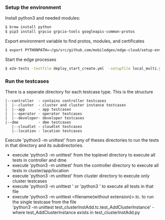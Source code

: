 ### Setup the environment
Install python3 and needed modules:
```sh
$ brew install python
$ pip3 install grpcio grpcio-tools googleapis-common-protos
```

Export environment variable to find protos, modules, and certificates
```sh
$ export PYTHONPATH=~/go/src/github.com/mobiledgex/edge-cloud/setup-env/e2e-tests/python/protos:~/go/src/github.com/mobiledgex/edge-cloud/setup-env/e2e-tests/python/modules:~/go/src/github.com/mobiledgex/edge-cloud/setup-env/e2e-tests/python/certs
```

Start the edge processes
```sh
$ e2e-tests -testfile deploy_start_create.yml  -setupfile local_multi.yml -stop
```

### Run the testcases
There is a seperate directory for each testcase type. This is the structure
    
    |--controller  - contains controller testcases
    |  |--cluster  - cluster and cluster instance testcases
    |  |--app      - app testcases
    |  |--operator - operator testcases
    |  |--developer- developer testcases
    |--dme         - dme testcases
       |--cloudlet - cloudlet testcases 
       |--location - location testcases

Execute 'python3 -m unittest' from any of theses directories to run the tests in that directory and its subdirectories.
* execute 'python3 -m unittest' from the toplevel directory to execute all tests in controller and dme
* execute 'python3 -m unittest' from the controller directory to execute all tests in cluster/app/location
* execute 'python3 -m unittest' from cluster directory to execute only cluster testcases 
* execute 'python3 -m unittest <filename>' or 'python3 <filename>' to execute all tests in that file
* execute 'python3 -m unittest <filename(without extension)>.tc.<testname> to run the single testcase from the file\
          'python3 -m unittest test_clusterInstAdd.tc.test_AddClusterInstance' - where test_AddClusterInstance exists in test_clusterInstAdd.py
